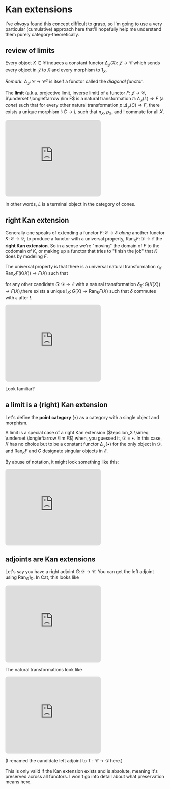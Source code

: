 # Kan extensions

I've *always* found this concept difficult to grasp, so I'm going to use a very particular (cumulative) approach here that'll hopefully help me understand them purely category-theoretically.

## review of limits

Every object $X \in \mathcal C$ induces a constant functor $\Delta_{\mathcal J}(X)\colon \mathcal J \to \mathcal C$ which sends every object in $\mathcal J$ to $X$ and every morphism to $1_X$.

*Remark.* $\Delta_{\mathcal J}\colon \mathcal C \to {\mathcal C}^{\mathcal J}$ is itself a functor called the *diagonal functor*.

The **limit** (a.k.a. projective limit, inverse limit) of a functor $F\colon \mathcal J \to \mathcal C$, $\underset \longleftarrow \lim F$ is a natural transformation $\pi\colon \Delta_{\mathcal J}(L) \Rightarrow F$ (a *cone*) such that for every other natural transformation $p\colon \Delta_{\mathcal J}(C) \Rightarrow F$, there exists a unique morphism $!\colon C \to L$ such that $\pi_X$, $p_X$, and $!$ commute for all $X$.

<!-- https://q.uiver.app/#q=WzAsMyxbMCwyLCJDIl0sWzIsMCwiRihYKSJdLFswLDAsIkwiXSxbMCwxLCJwX1giLDJdLFsyLDEsIlxccGlfWCIsMl0sWzAsMiwiISIsMCx7InN0eWxlIjp7ImJvZHkiOnsibmFtZSI6ImRhc2hlZCJ9fX1dXQ== -->
<iframe class="quiver-embed" src="https://q.uiver.app/#q=WzAsMyxbMCwyLCJDIl0sWzIsMCwiRihYKSJdLFswLDAsIkwiXSxbMCwxLCJwX1giLDJdLFsyLDEsIlxccGlfWCIsMl0sWzAsMiwiISIsMCx7InN0eWxlIjp7ImJvZHkiOnsibmFtZSI6ImRhc2hlZCJ9fX1dXQ==&embed" height="240" style="border-radius: 8px; border: none;"></iframe>

In other words, $L$ is a terminal object in the category of cones.

## right Kan extension

Generally one speaks of extending a functor $F\colon \mathcal C \to \mathcal E$ *along* another functor $K\colon \mathcal C \to \mathcal D$, to produce a functor with a universal property, $\mathrm{Ran}_K F\colon \mathcal D \to \mathcal E$ the **right Kan extension**. So in a sense we're "moving" the domain of $F$ to the codomain of $K$, or making up a functor that tries to "finish the job" that $K$ does by modeling $F$.

The universal property is that there is a universal natural transformation $\epsilon_X\colon \mathrm{Ran}_K F(K(X)) \to F(X)$ such that 

for any other candidate $G\colon \mathcal D \to \mathcal E$ with a natural transformation $\delta_X\colon G(K(X)) \to F(X)$,there exists a unique $!_X\colon G(X) \to \mathrm{Ran}_K F(X)$ such that $\delta$ commutes with $\epsilon$ after $!$.

<!-- https://q.uiver.app/#q=WzAsMyxbMCwyLCJHKEsoWCkpIl0sWzIsMCwiRihYKSJdLFswLDAsIlxcbWF0aHJte1Jhbn1fSyBGKEsoWCkpIl0sWzAsMSwiXFxkZWx0YV9YIiwyXSxbMiwxLCJcXGVwc2lsb25fWCIsMl0sWzAsMiwiIV97SyhYKX0iLDAseyJzdHlsZSI6eyJib2R5Ijp7Im5hbWUiOiJkYXNoZWQifX19XV0= -->
<iframe class="quiver-embed" src="https://q.uiver.app/#q=WzAsMyxbMCwyLCJHKEsoWCkpIl0sWzIsMCwiRihYKSJdLFswLDAsIlxcbWF0aHJte1Jhbn1fSyBGKEsoWCkpIl0sWzAsMSwiXFxkZWx0YV9YIiwyXSxbMiwxLCJcXGVwc2lsb25fWCIsMl0sWzAsMiwiIV97SyhYKX0iLDAseyJzdHlsZSI6eyJib2R5Ijp7Im5hbWUiOiJkYXNoZWQifX19XV0=&embed" height="240" style="border-radius: 8px; border: none;"></iframe>

Look familiar?

## a limit is a (right) Kan extension

Let's define the **point category** ($\bullet$) as a category with a single object and morphism.

A limit is a special case of a right Kan extension ($\epsilon_X \simeq \underset \longleftarrow \lim F$) when, you guessed it, $\mathcal D = \bullet$. In this case, $K$ has no choice but to be a constant functor $\Delta_{\mathcal J}(\bullet)$ for the only object in $\mathcal D$, and $\mathrm{Ran}_K F$ and $G$ designate singular objects in $\mathcal E$.

By abuse of notation, it might look something like this:

<!-- https://q.uiver.app/#q=WzAsMyxbMCwyLCJHIl0sWzIsMCwiRihYKSJdLFswLDAsIlxcbWF0aHJte1Jhbn1fSyBGIl0sWzAsMSwiXFxkZWx0YV9YIiwyXSxbMiwxLCJcXGVwc2lsb25fWCIsMl0sWzAsMiwiISIsMCx7InN0eWxlIjp7ImJvZHkiOnsibmFtZSI6ImRhc2hlZCJ9fX1dXQ== -->
<iframe class="quiver-embed" src="https://q.uiver.app/#q=WzAsMyxbMCwyLCJHIl0sWzIsMCwiRihYKSJdLFswLDAsIlxcbWF0aHJte1Jhbn1fSyBGIl0sWzAsMSwiXFxkZWx0YV9YIiwyXSxbMiwxLCJcXGVwc2lsb25fWCIsMl0sWzAsMiwiISIsMCx7InN0eWxlIjp7ImJvZHkiOnsibmFtZSI6ImRhc2hlZCJ9fX1dXQ==&embed" height="240" style="border-radius: 8px; border: none;"></iframe>

## adjoints are Kan extensions

Let's say you have a right adjoint $G\colon \mathcal D \to \mathcal C$. You can get the left adjoint using $\mathrm{Ran}_G 1_D$. In $\mathrm{Cat}$, this looks like

<!-- https://q.uiver.app/#q=WzAsMyxbMCwwLCJcXG1hdGhjYWwgRCJdLFsyLDAsIlxcbWF0aGNhbCBEIl0sWzEsMSwiXFxtYXRoY2FsIEMiXSxbMCwxLCIxX0QiXSxbMCwyLCJHIiwyXSxbMiwxLCJcXG1hdGhybXtSYW59X0cgMV9EIiwyXV0= -->
<iframe class="quiver-embed" src="https://q.uiver.app/#q=WzAsMyxbMCwwLCJcXG1hdGhjYWwgRCJdLFsyLDAsIlxcbWF0aGNhbCBEIl0sWzEsMSwiXFxtYXRoY2FsIEMiXSxbMCwxLCIxX0QiXSxbMCwyLCJHIiwyXSxbMiwxLCJcXG1hdGhybXtSYW59X0cgMV9EIiwyXV0=&embed" height="240" style="border-radius: 8px; border: none;"></iframe>

The natural transformations look like

<!-- https://q.uiver.app/#q=WzAsMyxbMCwyLCJUKEcoWCkpIl0sWzIsMCwiWCJdLFswLDAsIlxcbWF0aHJte1Jhbn1fRyAxX3tcXG1hdGhjYWwgRH0oRyhYKSkiXSxbMCwxLCJcXGRlbHRhX1giLDJdLFsyLDEsIlxcZXBzaWxvbl9YIiwyXSxbMCwyLCIhX3tHKFgpfSIsMCx7InN0eWxlIjp7ImJvZHkiOnsibmFtZSI6ImRhc2hlZCJ9fX1dXQ== -->
<iframe class="quiver-embed" src="https://q.uiver.app/#q=WzAsMyxbMCwyLCJUKEcoWCkpIl0sWzIsMCwiWCJdLFswLDAsIlxcbWF0aHJte1Jhbn1fRyAxX3tcXG1hdGhjYWwgRH0oRyhYKSkiXSxbMCwxLCJcXGRlbHRhX1giLDJdLFsyLDEsIlxcZXBzaWxvbl9YIiwyXSxbMCwyLCIhX3tHKFgpfSIsMCx7InN0eWxlIjp7ImJvZHkiOnsibmFtZSI6ImRhc2hlZCJ9fX1dXQ==&embed" height="240" style="border-radius: 8px; border: none;"></iframe>

(I renamed the candidate left adjoint to $T: \mathcal C \to \mathcal D$ here.)

This is only valid if the Kan extension exists and is absolute, meaning it's preserved across all functors. I won't go into detail about what preservation means here. 